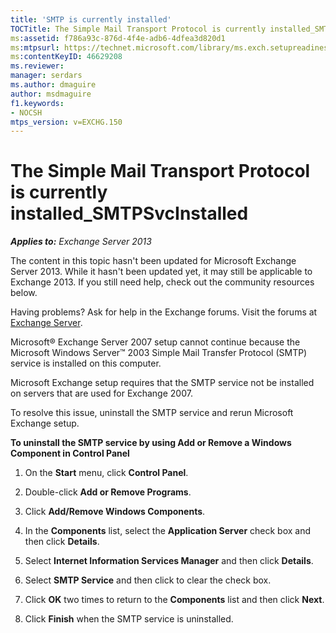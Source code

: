 ```yaml
---
title: 'SMTP is currently installed'
TOCTitle: The Simple Mail Transport Protocol is currently installed_SMTPSvcInstalled
ms:assetid: f786a93c-876d-4f4e-adb6-4dfea3d820d1
ms:mtpsurl: https://technet.microsoft.com/library/ms.exch.setupreadiness.smtpsvcinstalled(v=EXCHG.150)
ms:contentKeyID: 46629208
ms.reviewer: 
manager: serdars
ms.author: dmaguire
author: msdmaguire
f1.keywords:
- NOCSH
mtps_version: v=EXCHG.150
---
```


# The Simple Mail Transport Protocol is currently installed\_SMTPSvcInstalled

_**Applies to:** Exchange Server 2013_

The content in this topic hasn't been updated for Microsoft Exchange Server 2013. While it hasn't been updated yet, it may still be applicable to Exchange 2013. If you still need help, check out the community resources below.

Having problems? Ask for help in the Exchange forums. Visit the forums at [Exchange Server](https://go.microsoft.com/fwlink/p/?linkid=60612).

Microsoft® Exchange Server 2007 setup cannot continue because the Microsoft Windows Server™ 2003 Simple Mail Transfer Protocol (SMTP) service is installed on this computer.

Microsoft Exchange setup requires that the SMTP service not be installed on servers that are used for Exchange 2007.

To resolve this issue, uninstall the SMTP service and rerun Microsoft Exchange setup.

**To uninstall the SMTP service by using Add or Remove a Windows Component in Control Panel**

1. On the **Start** menu, click **Control Panel**.

2. Double-click **Add or Remove Programs**.

3. Click **Add/Remove Windows Components**.

4. In the **Components** list, select the **Application Server** check box and then click **Details**.

5. Select **Internet Information Services Manager** and then click **Details**.

6. Select **SMTP Service** and then click to clear the check box.

7. Click **OK** two times to return to the **Components** list and then click **Next**.

8. Click **Finish** when the SMTP service is uninstalled.
